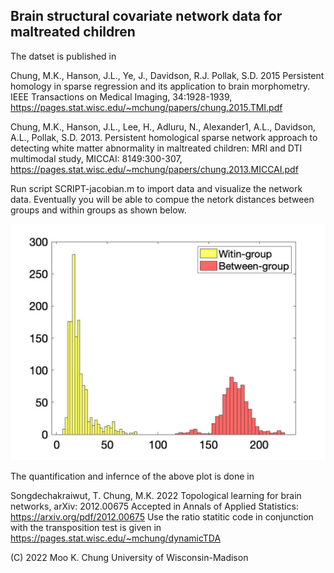 ## Brain structural covariate network data for maltreated children

The datset is published in

Chung, M.K., Hanson, J.L., Ye, J., Davidson, R.J. Pollak, S.D. 2015 Persistent homology in sparse regression and its application to brain morphometry. IEEE Transactions on Medical Imaging, 34:1928-1939, https://pages.stat.wisc.edu/~mchung/papers/chung.2015.TMI.pdf

Chung, M.K., Hanson, J.L., Lee, H., Adluru, N., Alexander1, A.L., Davidson, A.L., Pollak, S.D. 2013. Persistent homological sparse network approach to detecting white matter abnormality in maltreated children: MRI and DTI multimodal study, MICCAI: 8149:300-307, https://pages.stat.wisc.edu/~mchung/papers/chung.2013.MICCAI.pdf

Run script SCRIPT-jacobian.m to import data and visualize the network data. Eventually you will be able to compue the netork distances between groups and within groups as shown below.

![alt text](https://github.com/laplcebeltrami/barcodes/blob/main/jackknifebar.jpg?raw=true)

The quantification and infernce of the above plot is done in 

Songdechakraiwut, T. Chung, M.K. 2022 Topological learning for brain networks, arXiv: 2012.00675 Accepted in Annals of Applied Statistics:
https://arxiv.org/pdf/2012.00675
Use the ratio statitic code in conjunction with the transposition test is given in
https://pages.stat.wisc.edu/~mchung/dynamicTDA

(C) 2022 Moo K. Chung
University of Wisconsin-Madison 
